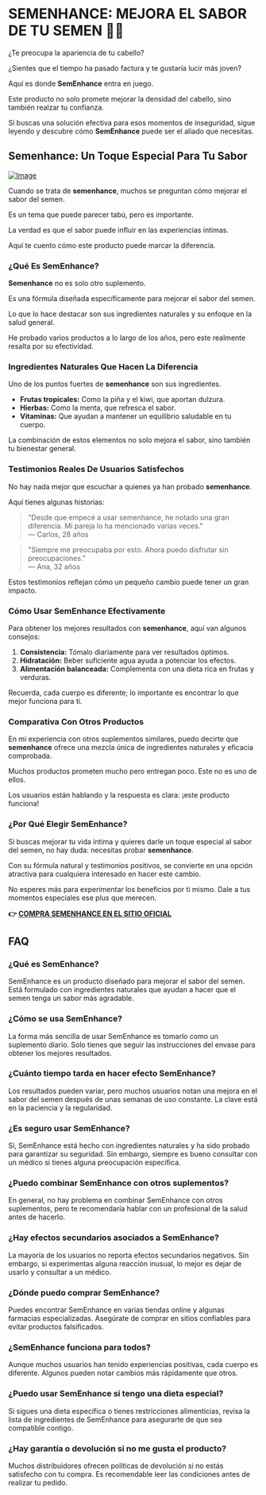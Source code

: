 # SEMENHANCE: MEJORA EL SABOR DE TU SEMEN 🍑✨

¿Te preocupa la apariencia de tu cabello? 

¿Sientes que el tiempo ha pasado factura y te gustaría lucir más joven? 

Aquí es donde **SemEnhance** entra en juego. 

Este producto no solo promete mejorar la densidad del cabello, sino también realzar tu confianza. 

Si buscas una solución efectiva para esos momentos de inseguridad, sigue leyendo y descubre cómo **SemEnhance** puede ser el aliado que necesitas.

## Semenhance: Un Toque Especial Para Tu Sabor

[![Image](https://www2.sellhealth.com/137/semenhance_logo.png)](https://gchaffi.com/GAXFRIfB)

Cuando se trata de **semenhance**, muchos se preguntan cómo mejorar el sabor del semen. 

Es un tema que puede parecer tabú, pero es importante.

La verdad es que el sabor puede influir en las experiencias íntimas. 

Aquí te cuento cómo este producto puede marcar la diferencia.

### ¿Qué Es SemEnhance?

**Semenhance** no es solo otro suplemento. 

Es una fórmula diseñada específicamente para mejorar el sabor del semen. 

Lo que lo hace destacar son sus ingredientes naturales y su enfoque en la salud general.

He probado varios productos a lo largo de los años, pero este realmente resalta por su efectividad.

### Ingredientes Naturales Que Hacen La Diferencia

Uno de los puntos fuertes de **semenhance** son sus ingredientes. 

- **Frutas tropicales:** Como la piña y el kiwi, que aportan dulzura.
- **Hierbas:** Como la menta, que refresca el sabor.
- **Vitaminas:** Que ayudan a mantener un equilibrio saludable en tu cuerpo.

La combinación de estos elementos no solo mejora el sabor, sino también tu bienestar general.

### Testimonios Reales De Usuarios Satisfechos

No hay nada mejor que escuchar a quienes ya han probado **semenhance**. 

Aquí tienes algunas historias:

> "Desde que empecé a usar semenhance, he notado una gran diferencia. Mi pareja lo ha mencionado varias veces."  
> — Carlos, 28 años

> "Siempre me preocupaba por esto. Ahora puedo disfrutar sin preocupaciones."  
> — Ana, 32 años

Estos testimonios reflejan cómo un pequeño cambio puede tener un gran impacto.

### Cómo Usar SemEnhance Efectivamente

Para obtener los mejores resultados con **semenhance**, aquí van algunos consejos:

1. **Consistencia:** Tómalo diariamente para ver resultados óptimos.
2. **Hidratación:** Beber suficiente agua ayuda a potenciar los efectos.
3. **Alimentación balanceada:** Complementa con una dieta rica en frutas y verduras.

Recuerda, cada cuerpo es diferente; lo importante es encontrar lo que mejor funciona para ti.

### Comparativa Con Otros Productos

En mi experiencia con otros suplementos similares, puedo decirte que **semenhance** ofrece una mezcla única de ingredientes naturales y eficacia comprobada.

Muchos productos prometen mucho pero entregan poco. Este no es uno de ellos.

Los usuarios están hablando y la respuesta es clara: ¡este producto funciona!

### ¿Por Qué Elegir SemEnhance?

Si buscas mejorar tu vida íntima y quieres darle un toque especial al sabor del semen, no hay duda: necesitas probar **semenhance**.

Con su fórmula natural y testimonios positivos, se convierte en una opción atractiva para cualquiera interesado en hacer este cambio.

No esperes más para experimentar los beneficios por ti mismo. Dale a tus momentos especiales ese plus que merecen.



**👉 [COMPRA SEMENHANCE EN EL SITIO OFICIAL](https://gchaffi.com/GAXFRIfB)**

## FAQ

### ¿Qué es SemEnhance?
SemEnhance es un producto diseñado para mejorar el sabor del semen. Está formulado con ingredientes naturales que ayudan a hacer que el semen tenga un sabor más agradable.

### ¿Cómo se usa SemEnhance?
La forma más sencilla de usar SemEnhance es tomarlo como un suplemento diario. Solo tienes que seguir las instrucciones del envase para obtener los mejores resultados.

### ¿Cuánto tiempo tarda en hacer efecto SemEnhance?
Los resultados pueden variar, pero muchos usuarios notan una mejora en el sabor del semen después de unas semanas de uso constante. La clave está en la paciencia y la regularidad.

### ¿Es seguro usar SemEnhance?
Sí, SemEnhance está hecho con ingredientes naturales y ha sido probado para garantizar su seguridad. Sin embargo, siempre es bueno consultar con un médico si tienes alguna preocupación específica.

### ¿Puedo combinar SemEnhance con otros suplementos?
En general, no hay problema en combinar SemEnhance con otros suplementos, pero te recomendaría hablar con un profesional de la salud antes de hacerlo. 

### ¿Hay efectos secundarios asociados a SemEnhance?
La mayoría de los usuarios no reporta efectos secundarios negativos. Sin embargo, si experimentas alguna reacción inusual, lo mejor es dejar de usarlo y consultar a un médico.

### ¿Dónde puedo comprar SemEnhance?
Puedes encontrar SemEnhance en varias tiendas online y algunas farmacias especializadas. Asegúrate de comprar en sitios confiables para evitar productos falsificados.

### ¿SemEnhance funciona para todos?
Aunque muchos usuarios han tenido experiencias positivas, cada cuerpo es diferente. Algunos pueden notar cambios más rápidamente que otros. 

### ¿Puedo usar SemEnhance si tengo una dieta especial?
Si sigues una dieta específica o tienes restricciones alimenticias, revisa la lista de ingredientes de SemEnhance para asegurarte de que sea compatible contigo.

### ¿Hay garantía o devolución si no me gusta el producto?
Muchos distribuidores ofrecen políticas de devolución si no estás satisfecho con tu compra. Es recomendable leer las condiciones antes de realizar tu pedido.